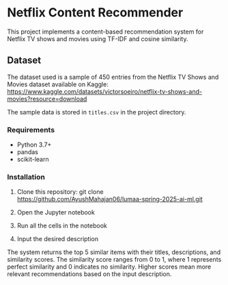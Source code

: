 # Netflix Content Recommender

This project implements a content-based recommendation system for Netflix TV shows and movies using TF-IDF and cosine similarity.

## Dataset

The dataset used is a sample of 450 entries from the Netflix TV Shows and Movies dataset available on Kaggle:
https://www.kaggle.com/datasets/victorsoeiro/netflix-tv-shows-and-movies?resource=download

The sample data is stored in `titles.csv` in the project directory.

### Requirements

- Python 3.7+
- pandas
- scikit-learn

### Installation

1. Clone this repository:
git clone https://github.com/AyushMahajan06/lumaa-spring-2025-ai-ml.git

2. Open the Jupyter notebook

3. Run all the cells in the notebook

4. Input the desired description

The system returns the top 5 similar items with their titles, descriptions, and similarity scores.
The similarity score ranges from 0 to 1, where 1 represents perfect similarity and 0 indicates no similarity. Higher scores mean more relevant recommendations based on the input description.
